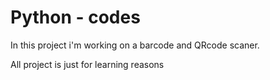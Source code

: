 # Python - codes
In this project i'm working on a barcode and QRcode scaner.

All project is just for learning reasons 
